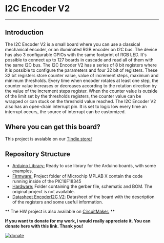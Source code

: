 # I2C Encoder V2
--------------------------------------------------------------------------------


## Introduction

The I2C Encoder V2 is a small board where you can use a classical mechanical encoder, or an illuminated RGB encoder on I2C bus.
The device has also 3 configurable GPIOs with the same footprint of RGB LED. It's possible to connect up to 127 boards in cascade and read all of them with the same I2C bus.
The I2C Encoder V2 has a series of 8 bit registers where it is possible to configure  the parameters and four 32 bit of registers. These 32 bit registers store counter value, value of increment steps, maximum and minimum thresholds.
Every time when encoder rotates at least one step, the counter value increases or decreases according to the rotation direction by the value of the increment steps register.
When the counter value is outside of the limit set by the thresholds registers, the counter value can be wrapped or can stuck on the threshold value reached.
The I2C Encoder V2 also has an open-drain interrupt pin. It is set to logic low every time an interrupt occurs, the source of interrupt can be customized.


## Where you can get this board?
This project is avaiable on our [Tindie store!](https://www.tindie.com/products/Saimon/i2c-encoder-v2/)



## Repository Structure
* [Arduino Library:](/Arduino%20Library) Ready to use library for the Arduino boards, with some examples.
* [Firmware:](/Firmware) Project folder of Microchip MPLAB X contain the code running inside of the PIC16F18345
* [Hardware:](/Hardware) Folder containing the gerber file, schematic and BOM. The original project is not available.
* [Datasheet EncoderI2C V2:](EncoderI2CV2_v1.3.pdf) Datasheet of the board with the description of the registers and some useful information.

** The HW project is also available on [CircuitMaker.](https://workspace.circuitmaker.com/Projects/Details/Simone--Caron/I2C-Encoder-V2) **


**If you want to donate for my work, i would really appreciate it. You can donate here with this link. Thank you!**

[![donate](https://www.paypalobjects.com/en_US/i/btn/btn_donateCC_LG.gif)](https://www.paypal.com/cgi-bin/webscr?cmd=_s-xclick&hosted_button_id=5DX7BCX7JD5SL)
